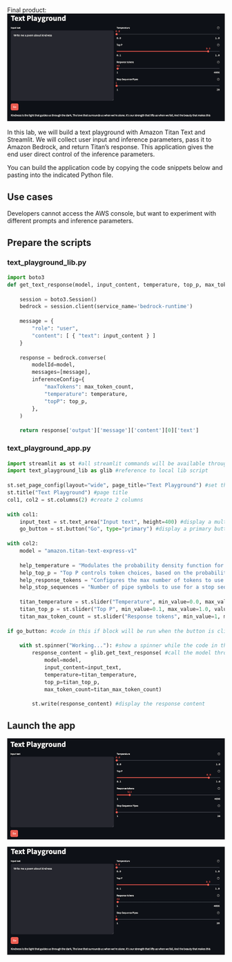 Final product:
![alt text](images/image_2_01.png)

In this lab, we will build a text playground with Amazon Titan Text and Streamlit. We will collect user input and inference parameters, pass it to Amazon Bedrock, and return Titan’s response. This application gives the end user direct control of the inference parameters.

You can build the application code by copying the code snippets below and pasting into the indicated Python file.

## Use cases
Developers cannot access the AWS console, but want to experiment with different prompts and inference parameters.

## Prepare the scripts
### text_playground_lib.py
``` python
import boto3
def get_text_response(model, input_content, temperature, top_p, max_token_count):

    session = boto3.Session()
    bedrock = session.client(service_name='bedrock-runtime')
    
    message = {
        "role": "user",
        "content": [ { "text": input_content } ]
    }
    
    response = bedrock.converse(
        modelId=model,
        messages=[message],
        inferenceConfig={
            "maxTokens": max_token_count,
            "temperature": temperature,
            "topP": top_p,
        },
    )
    
    return response['output']['message']['content'][0]['text']
```

### text_playground_app.py
``` python
import streamlit as st #all streamlit commands will be available through the "st" alias
import text_playground_lib as glib #reference to local lib script

st.set_page_config(layout="wide", page_title="Text Playground") #set the page width wider to accommodate columns
st.title("Text Playground") #page title
col1, col2 = st.columns(2) #create 2 columns

with col1:
    input_text = st.text_area("Input text", height=400) #display a multiline text box
    go_button = st.button("Go", type="primary") #display a primary button
            
with col2:
    model = "amazon.titan-text-express-v1"
    
    help_temperature = "Modulates the probability density function for the next tokens, implementing the temperature sampling technique. This parameter can be used to deepen or flatten the density function curve. A lower value results in a steeper curve and more deterministic responses, whereas a higher value results in a flatter curve and more random responses. (float, defaults to 0, max value is 1.5)"
    help_top_p = "Top P controls token choices, based on the probability of the potential choices. If you set Top P below 1.0, the model considers only the most probable options and ignores less probable options. The result is more stable and repetitive completions."
    help_response_tokens = "Configures the max number of tokens to use in the generated response. (int, defaults to 512)"
    help_stop_sequences = "Number of pipe symbols to use for a stop sequence."
    
    titan_temperature = st.slider("Temperature", min_value=0.0, max_value=1.0, value=0.0, step=0.1, help=help_temperature, format='%.1f')
    titan_top_p = st.slider("Top P", min_value=0.1, max_value=1.0, value=0.9, step=0.1, help=help_top_p, format='%.1f')
    titan_max_token_count = st.slider("Response tokens", min_value=1, max_value=4096, value=512, step=1, help=help_response_tokens)

if go_button: #code in this if block will be run when the button is clicked

    with st.spinner("Working..."): #show a spinner while the code in this with block runs
        response_content = glib.get_text_response( #call the model through the supporting library
            model=model,
            input_content=input_text, 
            temperature=titan_temperature, 
            top_p=titan_top_p, 
            max_token_count=titan_max_token_count) 

        st.write(response_content) #display the response content
```

## Launch the app

![alt text](images/image_2_02.png)

![alt text](images/image_2_03.png)